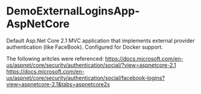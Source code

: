# DemoExternalLoginsApp-AspNetCore
Default Asp.Net Core 2.1 MVC application that implements external provider authentication (like FaceBook).  Configured for Docker support.

The following aritcles were referenced:
https://docs.microsoft.com/en-us/aspnet/core/security/authentication/social/?view=aspnetcore-2.1
https://docs.microsoft.com/en-us/aspnet/core/security/authentication/social/facebook-logins?view=aspnetcore-2.1&tabs=aspnetcore2x

